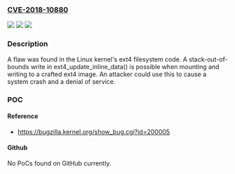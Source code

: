 ### [CVE-2018-10880](https://cve.mitre.org/cgi-bin/cvename.cgi?name=CVE-2018-10880)
![](https://img.shields.io/static/v1?label=Product&message=Red%20Hat%20Enterprise%20Linux%207&color=blue)
![](https://img.shields.io/static/v1?label=Version&message=!%200%3A4.14.0-115.el7a%20&color=brighgreen)
![](https://img.shields.io/static/v1?label=Vulnerability&message=Out-of-bounds%20Write&color=brighgreen)

### Description

A flaw was found in the Linux kernel's ext4 filesystem code. A stack-out-of-bounds write in ext4_update_inline_data() is possible when mounting and writing to a crafted ext4 image. An attacker could use this to cause a system crash and a denial of service.

### POC

#### Reference
- https://bugzilla.kernel.org/show_bug.cgi?id=200005

#### Github
No PoCs found on GitHub currently.

